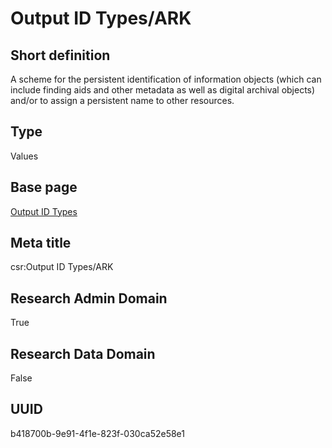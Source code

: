 # Output ID Types/ARK
## Short definition
A scheme for the persistent identification of information objects (which can include finding aids and other metadata as well as digital archival objects) and/or to assign a persistent name to other resources.
## Type
Values
## Base page
[Output ID Types](../../Picklists/Output%20ID%20Types.md)
## Meta title
csr:Output ID Types/ARK
## Research Admin Domain
True
## Research Data Domain
False
## UUID
b418700b-9e91-4f1e-823f-030ca52e58e1
